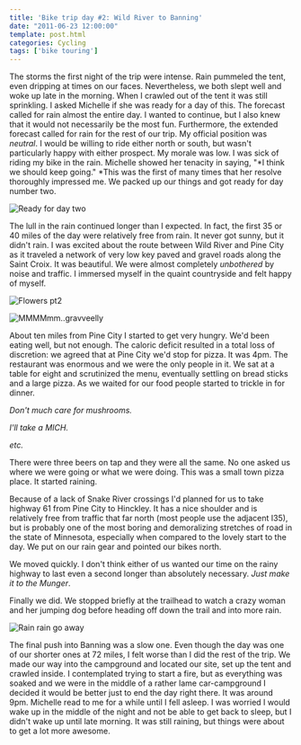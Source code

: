 ```yaml
---
title: 'Bike trip day #2: Wild River to Banning'
date: "2011-06-23 12:00:00"
template: post.html
categories: Cycling
tags: ['bike touring']
---
```


The storms the first night of the trip were intense. Rain pummeled the tent, even dripping at times on our faces. Nevertheless, we both slept well and woke up late in the morning. When I crawled out of the tent it was still sprinkling. I asked Michelle if she was ready for a day of this. The forecast called for rain almost the entire day. I wanted to continue, but I also knew that it would not necessarily be the most fun. Furthermore, the extended forecast called for rain for the rest of our trip. My official position was *neutral*. I would be willing to ride either north or south, but wasn't particularly happy with either prospect. My morale was low. I was sick of riding my bike in the rain. Michelle showed her tenacity in saying, "*I think we should keep going." *This was the first of many times that her resolve thoroughly impressed me. We packed up our things and got ready for day number two.  
  
![Ready for day two](http://f.slowtheory.com/5855428108_ef43c7c2c5.jpg "Ready for day two")  
  
The lull in the rain continued longer than I expected. In fact, the first 35 or 40 miles of the day were relatively free from rain. It never got sunny, but it didn't rain. I was excited about the route between Wild River and Pine City as it traveled a network of very low key paved and gravel roads along the Saint Croix. It was beautiful. We were almost completely *unbothered* by noise and traffic. I immersed myself in the quaint countryside and felt happy of myself.  
  
![Flowers pt2](http://f.slowtheory.com/5854876043_f246b1ebbd.jpg "Flowers pt2")  
  
![MMMMmm..gravveelly](http://f.slowtheory.com/5854876623_7f492ccb05.jpg "MMMMmm..gravveelly")  
  
About ten miles from Pine City I started to get very hungry. We'd been eating well, but not enough. The caloric deficit resulted in a total loss of discretion: we agreed that at Pine City we'd stop for pizza. It was 4pm. The restaurant was enormous and we were the only people in it. We sat at a table for eight and scrutinized the menu, eventually settling on bread sticks and a large pizza. As we waited for our food people started to trickle in for dinner.  
  
*Don't much care for mushrooms.*  
  
*I'll take a MICH.*  
  
*etc.*  
  
There were three beers on tap and they were all the same. No one asked us where we were going or what we were doing. This was a small town pizza place. It started raining.  
  
Because of a lack of Snake River crossings I'd planned for us to take highway 61 from Pine City to Hinckley. It has a nice shoulder and is relatively free from traffic that far north (most people use the adjacent I35), but is probably one of the most boring and demoralizing stretches of road in the state of Minnesota, especially when compared to the lovely start to the day. We put on our rain gear and pointed our bikes north.  
  
We moved quickly. I don't think either of us wanted our time on the rainy highway to last even a second longer than absolutely necessary. *Just make it to the Munger*.  
  
Finally we did. We stopped briefly at the trailhead to watch a crazy woman and her jumping dog before heading off down the trail and into more rain.  
  
![Rain rain go away](http://f.slowtheory.com/5855432878_ebe15e7086.jpg "Rain rain go away")  
  
The final push into Banning was a slow one. Even though the day was one of our shorter ones at 72 miles, I felt worse than I did the rest of the trip. We made our way into the campground and located our site, set up the tent and crawled inside. I contemplated trying to start a fire, but as everything was soaked and we were in the middle of a rather lame car-campground I decided it would be better just to end the day right there. It was around 9pm. Michelle read to me for a while until I fell asleep. I was worried I would wake up in the middle of the night and not be able to get back to sleep, but I didn't wake up until late morning. It was still raining, but things were about to get a lot more awesome.